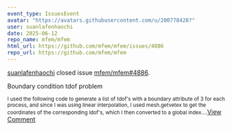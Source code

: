 ```yaml
---
event_type: IssuesEvent
avatar: "https://avatars.githubusercontent.com/u/200778428?"
user: suanlafenhaochi
date: 2025-06-12
repo_name: mfem/mfem
html_url: https://github.com/mfem/mfem/issues/4886
repo_url: https://github.com/mfem/mfem
---
```


<a href='https://github.com/suanlafenhaochi' target='_blank'>suanlafenhaochi</a> closed issue <a href='https://github.com/mfem/mfem/issues/4886' target='_blank'>mfem/mfem#4886</a>.

<p>Boundary condition tdof problem</p><small>I used the following code to generate a list of tdof's with a boundary attribute of 3 for each process, and since I was using linear interpolation, I used mesh.getvetex to get the coordinates of the corresponding ldof's, which I then converted to a global index....</small><a href='https://github.com/mfem/mfem/issues/4886' target='_blank'>View Comment</a>